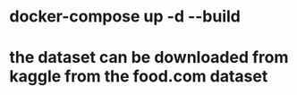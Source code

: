 # docker-compose up -d --build
# the dataset can be downloaded from kaggle from the food.com dataset
